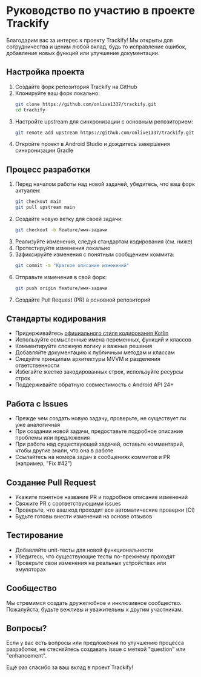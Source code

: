 # Руководство по участию в проекте Trackify

Благодарим вас за интерес к проекту Trackify! Мы открыты для сотрудничества и ценим любой вклад, будь то исправление ошибок, добавление новых функций или улучшение документации.

## Настройка проекта

1. Создайте форк репозитория Trackify на GitHub
2. Клонируйте ваш форк локально:
   ```bash
   git clone https://github.com/onlive1337/trackify.git
   cd trackify
   ```
3. Настройте upstream для синхронизации с основным репозиторием:
   ```bash
   git remote add upstream https://github.com/onlive1337/trackify.git
   ```
4. Откройте проект в Android Studio и дождитесь завершения синхронизации Gradle

## Процесс разработки

1. Перед началом работы над новой задачей, убедитесь, что ваш форк актуален:
   ```bash
   git checkout main
   git pull upstream main
   ```
2. Создайте новую ветку для своей задачи:
   ```bash
   git checkout -b feature/имя-задачи
   ```
3. Реализуйте изменения, следуя стандартам кодирования (см. ниже)
4. Протестируйте изменения локально
5. Зафиксируйте изменения с понятным сообщением коммита:
   ```bash
   git commit -m "Краткое описание изменений"
   ```
6. Отправьте изменения в свой форк:
   ```bash
   git push origin feature/имя-задачи
   ```
7. Создайте Pull Request (PR) в основной репозиторий

## Стандарты кодирования

- Придерживайтесь [официального стиля кодирования Kotlin](https://kotlinlang.org/docs/coding-conventions.html)
- Используйте осмысленные имена переменных, функций и классов
- Комментируйте сложную логику и важные решения
- Добавляйте документацию к публичным методам и классам
- Следуйте принципам архитектуры MVVM и разделения ответственности
- Избегайте жестко закодированных строк, используйте ресурсы строк
- Поддерживайте обратную совместимость с Android API 24+

## Работа с Issues

- Прежде чем создать новую задачу, проверьте, не существует ли уже аналогичная
- При создании новой задачи, предоставьте подробное описание проблемы или предложения
- При работе над существующей задачей, оставьте комментарий, чтобы другие знали, что она в работе
- Ссылайтесь на номера задач в сообщениях коммитов и PR (например, "Fix #42")

## Создание Pull Request

- Укажите понятное название PR и подробное описание изменений
- Свяжите PR с соответствующими issues
- Проверьте, что ваш код проходит все автоматические проверки (CI)
- Будьте готовы внести изменения на основе отзывов

## Тестирование

- Добавляйте unit-тесты для новой функциональности
- Убедитесь, что существующие тесты по-прежнему проходят
- Проверьте свои изменения на реальных устройствах или эмуляторах

## Сообщество

Мы стремимся создать дружелюбное и инклюзивное сообщество. Пожалуйста, будьте вежливы и уважительны к другим участникам.

## Вопросы?

Если у вас есть вопросы или предложения по улучшению процесса разработки, не стесняйтесь создавать issue с меткой "question" или "enhancement".

Ещё раз спасибо за ваш вклад в проект Trackify!
